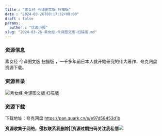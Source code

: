 ```yaml
---
title : "素女经 今译图文版 扫描版"
date : "2024-03-26T08:17:32+08:00"
draft : false
params:
  author : "优选小报"
slug: "2024-03-26-素女经-今译图文版-扫描版.md"
---
```


### 资源信息

素女经 今译图文版 扫描版 ，一千多年前日本人就开始研究的伟大著作，夸克网盘资源下载。

### 资源目录

[![素女经 今译图文版
扫描版](//img7-1.zhekoulieshou.com/mmbiz_jpg/iaHBVewvSIbAOP5MwRmNQ8SEEaPPgBTocG2TTQJNhfFyaAwkSDKiadGAy7yerib4c7bFCLeibNfmm7rcfNYE4L2vMA/0)](//img7-1.zhekoulieshou.com/mmbiz_jpg/iaHBVewvSIbAOP5MwRmNQ8SEEaPPgBTocG2TTQJNhfFyaAwkSDKiadGAy7yerib4c7bFCLeibNfmm7rcfNYE4L2vMA/0)

### 资源下载

下载地址：夸克网盘 https://pan.quark.cn/s/e97d58453d1b

**资源收集于网络，侵权联系我删除||资源过期扫码关注我私信**![](//img7-1.zhekoulieshou.com/mmbiz_jpg/iaHBVewvSIbAjcr9g6TlCXSfiaDqkbzuEzp207hVzPqT4YGQOAazQ1KNHCeACbia5Lzq4Ckwibe48iar1q7lgVP1o3w/640?wx_fmt=jpeg&from=appmsg)


